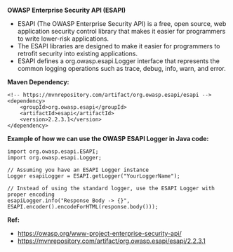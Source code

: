**OWASP Enterprise Security API (ESAPI)**
 - ESAPI (The OWASP Enterprise Security API) is a free, open source, web application security control library that makes it easier for programmers to write lower-risk applications.
 - The ESAPI libraries are designed to make it easier for programmers to retrofit security into existing applications.
 - ESAPI defines a org.owasp.esapi.Logger interface that represents the common logging operations such as trace, debug, info, warn, and error.

**Maven Dependency:**
```
<!-- https://mvnrepository.com/artifact/org.owasp.esapi/esapi -->
<dependency>
    <groupId>org.owasp.esapi</groupId>
    <artifactId>esapi</artifactId>
    <version>2.2.3.1</version>
</dependency>
```

**Example of how we can use the OWASP ESAPI Logger in Java code:**

```
import org.owasp.esapi.ESAPI;
import org.owasp.esapi.Logger;

// Assuming you have an ESAPI Logger instance
Logger esapiLogger = ESAPI.getLogger("YourLoggerName");

// Instead of using the standard logger, use the ESAPI Logger with proper encoding
esapiLogger.info("Response Body -> {}", ESAPI.encoder().encodeForHTML(response.body()));
```

**Ref:** 
- https://owasp.org/www-project-enterprise-security-api/
- https://mvnrepository.com/artifact/org.owasp.esapi/esapi/2.2.3.1
